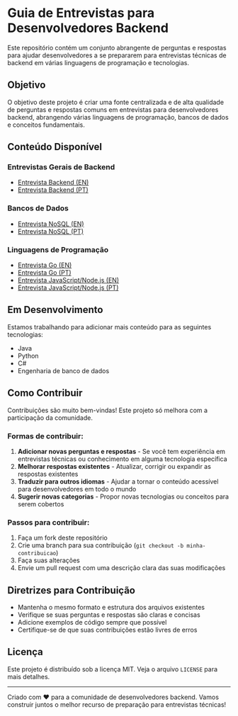 # Guia de Entrevistas para Desenvolvedores Backend

Este repositório contém um conjunto abrangente de perguntas e respostas para ajudar desenvolvedores a se prepararem para entrevistas técnicas de backend em várias linguagens de programação e tecnologias.

## Objetivo

O objetivo deste projeto é criar uma fonte centralizada e de alta qualidade de perguntas e respostas comuns em entrevistas para desenvolvedores backend, abrangendo várias linguagens de programação, bancos de dados e conceitos fundamentais.

## Conteúdo Disponível

### Entrevistas Gerais de Backend
- [Entrevista Backend (EN)](backend-interview/interview-backend-en.md)
- [Entrevista Backend (PT)](backend-interview/interview-backend-pt.md)

### Bancos de Dados
- [Entrevista NoSQL (EN)](backend-interview/interview-NoSQL.md)
- [Entrevista NoSQL (PT)](backend-interview/interview-NoSQL-pt.md)

### Linguagens de Programação
- [Entrevista Go (EN)](backend-interview/interview-go.md)
- [Entrevista Go (PT)](backend-interview/interview-go-pt.md)
- [Entrevista JavaScript/Node.js (EN)](backend-interview/interview-javascript.md)
- [Entrevista JavaScript/Node.js (PT)](backend-interview/interview-javascript-pt.md)

## Em Desenvolvimento
Estamos trabalhando para adicionar mais conteúdo para as seguintes tecnologias:
- Java
- Python
- C#
- Engenharia de banco de dados

## Como Contribuir

Contribuições são muito bem-vindas! Este projeto só melhora com a participação da comunidade.

### Formas de contribuir:
1. **Adicionar novas perguntas e respostas** - Se você tem experiência em entrevistas técnicas ou conhecimento em alguma tecnologia específica
2. **Melhorar respostas existentes** - Atualizar, corrigir ou expandir as respostas existentes
3. **Traduzir para outros idiomas** - Ajudar a tornar o conteúdo acessível para desenvolvedores em todo o mundo
4. **Sugerir novas categorias** - Propor novas tecnologias ou conceitos para serem cobertos

### Passos para contribuir:
1. Faça um fork deste repositório
2. Crie uma branch para sua contribuição (`git checkout -b minha-contribuicao`)
3. Faça suas alterações
4. Envie um pull request com uma descrição clara das suas modificações

## Diretrizes para Contribuição
- Mantenha o mesmo formato e estrutura dos arquivos existentes
- Verifique se suas perguntas e respostas são claras e concisas
- Adicione exemplos de código sempre que possível
- Certifique-se de que suas contribuições estão livres de erros

## Licença

Este projeto é distribuído sob a licença MIT. Veja o arquivo `LICENSE` para mais detalhes.

---

Criado com ❤️ para a comunidade de desenvolvedores backend. Vamos construir juntos o melhor recurso de preparação para entrevistas técnicas! 